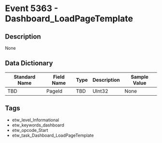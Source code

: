 # Event 5363 - Dashboard_LoadPageTemplate

## Description
None

## Data Dictionary
|Standard Name|Field Name|Type|Description|Sample Value|
|---|---|---|---|---|
|TBD|PageId|TBD|UInt32|None|None|

## Tags
* etw_level_Informational
* etw_keywords_dashboard
* etw_opcode_Start
* etw_task_Dashboard_LoadPageTemplate